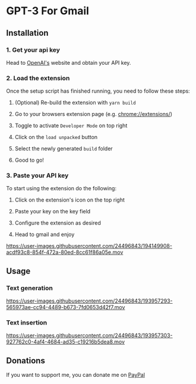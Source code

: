 # GPT-3 For Gmail

## Installation

### 1. Get your api key

Head to [OpenAI's](https://openai.com/api/) website and obtain your API key.

### 2. Load the extension

Once the setup script has finished running, you need to follow these steps:

1. (Optional) Re-build the extension with `yarn build`

2. Go to your browsers extension page (e.g. [chrome://extensions/](chrome://extensions/))

3. Toggle to activate `Developer Mode` on top right

4. Click on the `load unpacked` button

5. Select the newly generated `build` folder

6. Good to go!

### 3. Paste your API key

To start using the extension do the following:

1. Click on the extension's icon on the top right

2. Paste your key on the key field

3. Configure the extension as desired

4. Head to gmail and enjoy

https://user-images.githubusercontent.com/24496843/194149908-acdf93c8-854f-472a-80ed-8cc61f86a05e.mov

## Usage

### Text generation

https://user-images.githubusercontent.com/24496843/193957293-565973ae-cc94-4489-b673-7fd0653d42f7.mov

### Text insertion

https://user-images.githubusercontent.com/24496843/193957303-927762c0-4af4-4684-ad35-c19216b5dea8.mov

## Donations

If you want to support me, you can donate me on [PayPal](https://paypal.me/danimelchor)

